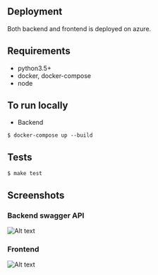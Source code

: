 ## Deployment
Both backend and frontend is deployed on azure.

## Requirements
 - python3.5+
 - docker, docker-compose
 - node

## To run locally
* Backend

```$ docker-compose up --build ```

## Tests

```$ make test```


## Screenshots
### Backend swagger API
![Alt text](https://github.com/iamneha/Places/blob/master/screenshot/Backend%20API.png "Backend Swagger API")


### Frontend

![Alt text](https://github.com/iamneha/Places/blob/master/screenshot/Frontend%20Coordinates.png "Frontend")

